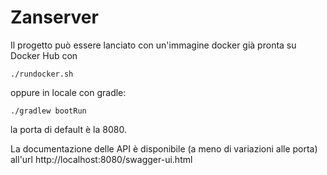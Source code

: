 # Zanserver

Il progetto può essere lanciato con un'immagine docker già pronta su Docker Hub con 

`./rundocker.sh`

oppure in locale con gradle:

 `./gradlew bootRun`

la porta di default è la 8080.

La documentazione delle API è disponibile (a meno di variazioni alle porta) all'url http://localhost:8080/swagger-ui.html